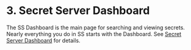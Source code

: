 [title]: # (3. Secret Server Dashboard)
[tags]: # (Dashboard)
[priority]: # (30)

# 3. Secret Server Dashboard

The SS Dashboard is the main page for searching and viewing secrets. Nearly everything you do in SS starts with the Dashboard. See [Secret Server Dashboard](../../application-administration/application-dashboard/index.md) for details.
